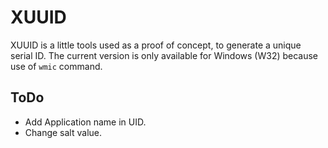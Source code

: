 # XUUID

XUUID is a little tools used as a proof of concept, to generate a unique serial ID. 
The current version is only available for Windows (W32) because use of `wmic` command.


ToDo
----

* Add Application name in UID.
* Change salt value.
